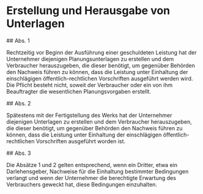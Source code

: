 # Erstellung und Herausgabe von Unterlagen



\#\# Abs. 1

 Rechtzeitig vor Beginn der Ausführung einer geschuldeten Leistung hat der Unternehmer diejenigen Planungsunterlagen zu erstellen und dem Verbraucher herauszugeben, die dieser benötigt, um gegenüber Behörden den Nachweis führen zu können, dass die Leistung unter Einhaltung der einschlägigen öffentlich\-rechtlichen Vorschriften ausgeführt werden wird. Die Pflicht besteht nicht, soweit der Verbraucher oder ein von ihm Beauftragter die wesentlichen Planungsvorgaben erstellt.

\#\# Abs. 2

 Spätestens mit der Fertigstellung des Werks hat der Unternehmer diejenigen Unterlagen zu erstellen und dem Verbraucher herauszugeben, die dieser benötigt, um gegenüber Behörden den Nachweis führen zu können, dass die Leistung unter Einhaltung der einschlägigen öffentlich\-rechtlichen Vorschriften ausgeführt worden ist.

\#\# Abs. 3

 Die Absätze 1 und 2 gelten entsprechend, wenn ein Dritter, etwa ein Darlehensgeber, Nachweise für die Einhaltung bestimmter Bedingungen verlangt und wenn der Unternehmer die berechtigte Erwartung des Verbrauchers geweckt hat, diese Bedingungen einzuhalten. 

